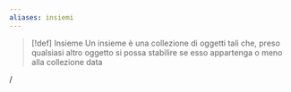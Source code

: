 ```yaml
---
aliases: insiemi
---
```


>[!def] Insieme
>Un insieme è una collezione di oggetti tali che, preso qualsiasi altro oggetto si possa stabilire se esso appartenga o meno alla collezione data

/